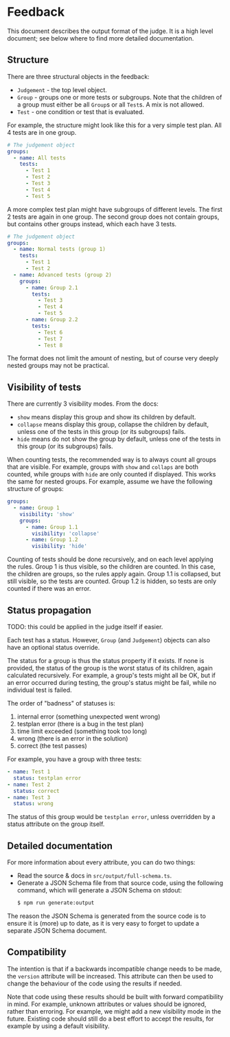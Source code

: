 # Feedback

This document describes the output format of the judge. It is a high level
document; see below where to find more detailed documentation.

## Structure

There are three structural objects in the feedback:

- `Judgement` - the top level object.
- `Group` - groups one or more tests or subgroups. Note that the children of a
  group must either be all `Group`s or all `Test`s. A mix is not allowed.
- `Test` - one condition or test that is evaluated.

For example, the structure might look like this for a very simple test plan.
All 4 tests are in one group.

```yaml
# The judgement object
groups:
  - name: All tests
    tests:
      - Test 1
      - Test 2
      - Test 3
      - Test 4
      - Test 5
```

A more complex test plan might have subgroups of different levels. The first
2 tests are again in one group. The second group does not contain groups, but
contains other groups instead, which each have 3 tests.

```yaml
# The judgement object
groups:
  - name: Normal tests (group 1)
    tests:
      - Test 1
      - Test 2
  - name: Advanced tests (group 2)
    groups:
      - name: Group 2.1
        tests:
          - Test 3
          - Test 4
          - Test 5
      - name: Group 2.2
        tests:
          - Test 6
          - Test 7
          - Test 8
```

The format does not limit the amount of nesting, but of course very deeply
nested groups may not be practical.

## Visibility of tests

There are currently 3 visibility modes. From the docs:

- `show` means display this group and show its children by default.
- `collapse` means display this group, collapse the children by default, unless
  one of the tests in this group (or its subgroups) fails.
- `hide` means do not show the group by default, unless one of the tests in
  this group (or its subgroups) fails.

When counting tests, the recommended way is to always count all groups that are
visible. For example, groups with `show` and `collaps` are both counted, while
groups with `hide` are only counted if displayed. This works the same for nested
groups. For example, assume we have the following structure of groups:

```yaml
groups:
  - name: Group 1
    visibility: 'show'
    groups:
      - name: Group 1.1
        visibility: 'collapse'
      - name: Group 1.2
        visibility: 'hide'
```

Counting of tests should be done recursively, and on each level applying the
rules. Group 1 is thus visible, so the children are counted. In this case, the
children are groups, so the rules apply again. Group 1.1 is collapsed, but still
visible, so the tests are counted. Group 1.2 is hidden, so tests are only
counted if there was an error.

## Status propagation

TODO: this could be applied in the judge itself if easier.

Each test has a status. However, `Group` (and `Judgement`) objects can also have
an optional status override.

The status for a group is thus the status property if it exists. If none is
provided, the status of the group is the worst status of its children, again
calculated recursively. For example, a group's tests might all be OK, but if an
error occurred during testing, the group's status might be fail, while no
individual test is failed.

The order of "badness" of statuses is:

1. internal error (something unexpected went wrong)
2. testplan error (there is a bug in the test plan)
3. time limit exceeded (something took too long)
4. wrong (there is an error in the solution)
5. correct (the test passes)

For example, you have a group with three tests:

```yaml
- name: Test 1
  status: testplan error
- name: Test 2
  status: correct
- name: Test 3
  status: wrong
```

The status of this group would be `testplan error`, unless overridden by a
status attribute on the group itself.

## Detailed documentation

For more information about every attribute, you can do two things:

- Read the source & docs in `src/output/full-schema.ts`.
- Generate a JSON Schema file from that source code, using the following
  command, which will generate a JSON Schema on stdout:
  ```bash
  $ npm run generate:output
  ```

The reason the JSON Schema is generated from the source code is to ensure it is
(more) up to date, as it is very easy to forget to update a separate JSON Schema
document.

## Compatibility

The intention is that if a backwards incompatible change needs to be made, the
`version` attribute will be increased. This attribute can then be used to change
the behaviour of the code using the results if needed.

Note that code using these results should be built with forward compatibility in
mind. For example, unknown attributes or values should be ignored, rather than
erroring. For example, we might add a new visibility mode in the future.
Existing code should still do a best effort to accept the results, for example
by using a default visibility.
